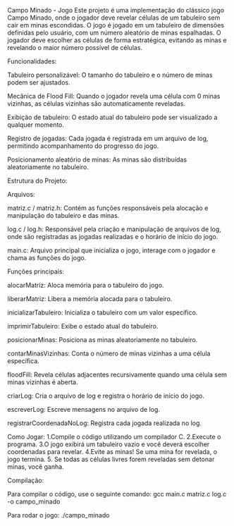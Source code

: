 Campo Minado - Jogo
Este projeto é uma implementação do clássico jogo Campo Minado, onde o jogador deve revelar células de um tabuleiro sem cair em minas escondidas. O jogo é jogado em um tabuleiro de dimensões definidas pelo usuário, com um número aleatório de minas espalhadas. O jogador deve escolher as células de forma estratégica, evitando as minas e revelando o maior número possível de células.

Funcionalidades:

Tabuleiro personalizável: O tamanho do tabuleiro e o número de minas podem ser ajustados.

Mecânica de Flood Fill: Quando o jogador revela uma célula com 0 minas vizinhas, as células vizinhas são automaticamente reveladas.

Exibição de tabuleiro: O estado atual do tabuleiro pode ser visualizado a qualquer momento.

Registro de jogadas: Cada jogada é registrada em um arquivo de log, permitindo acompanhamento do progresso do jogo.

Posicionamento aleatório de minas: As minas são distribuídas aleatoriamente no tabuleiro.

Estrutura do Projeto:

Arquivos:

matriz.c / matriz.h: Contém as funções responsáveis pela alocação e manipulação do tabuleiro e das minas.

log.c / log.h: Responsável pela criação e manipulação de arquivos de log, onde são registradas as jogadas realizadas e o horário de início do jogo.

main.c: Arquivo principal que inicializa o jogo, interage com o jogador e chama as funções do jogo.

Funções principais:

alocarMatriz: Aloca memória para o tabuleiro do jogo.

liberarMatriz: Libera a memória alocada para o tabuleiro.

inicializarTabuleiro: Inicializa o tabuleiro com um valor específico.

imprimirTabuleiro: Exibe o estado atual do tabuleiro.

posicionarMinas: Posiciona as minas aleatoriamente no tabuleiro.

contarMinasVizinhas: Conta o número de minas vizinhas a uma célula específica.

floodFill: Revela células adjacentes recursivamente quando uma célula sem minas vizinhas é aberta.

criarLog: Cria o arquivo de log e registra o horário de início do jogo.

escreverLog: Escreve mensagens no arquivo de log.

registrarCoordenadaNoLog: Registra cada jogada realizada no log.


Como Jogar:
1.Compile o código utilizando um compilador C.
2.Execute o programa.
3.O jogo exibirá um tabuleiro vazio e você deverá escolher coordenadas para revelar.
4.Evite as minas! Se uma mina for revelada, o jogo termina.
5. Se todas as células livres forem reveladas sem detonar minas, você ganha.

Compilação:

Para compilar o código, use o seguinte comando:
gcc main.c matriz.c log.c -o campo_minado

Para rodar o jogo:
./campo_minado

